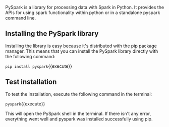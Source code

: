 PySpark is a library for processing data with Spark in Python. It provides the APIs for using spark functionality within python or in a standalone pyspark command line.

## Installing the PySpark library

Installing the library is easy because it's distributed with the pip package manager. This means that you can install the PySpark library directly with the following command:

`pip install pyspark`{{execute}}

## Test installation

To test the installation, execute the following command in the terminal:

`pyspark`{{execute}}

This will open the PySpark shell in the terminal. If there isn't any error, everything went well and pyspark was installed successfully using pip.
